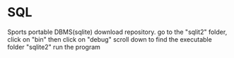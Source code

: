 # SQL
Sports portable DBMS(sqlite)
download repository. 
go to the "sqlit2" folder, click on "bin" then click on "debug"
scroll down to find the executable folder "sqlite2"
run the program
